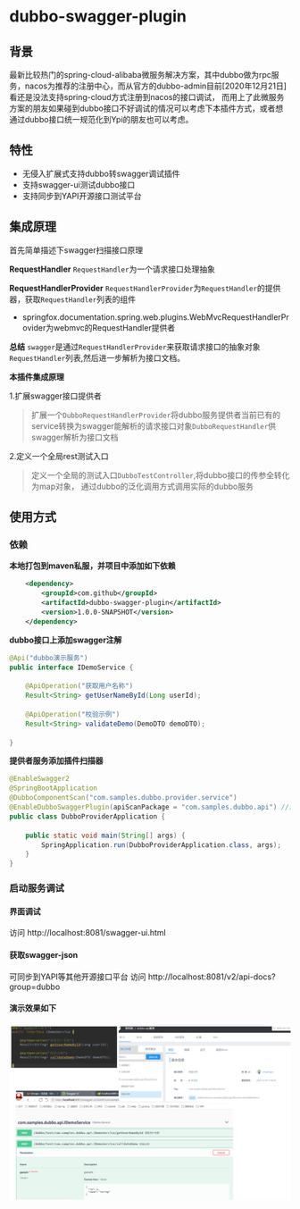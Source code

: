 # dubbo-swagger-plugin
## 背景
最新比较热门的spring-cloud-alibaba微服务解决方案，其中dubbo做为rpc服务，nacos为推荐的注册中心，而从官方的dubbo-admin目前[2020年12月21日]看还是没法支持spring-cloud方式注册到nacos的接口调试，
而用上了此微服务方案的朋友如果碰到dubbo接口不好调试的情况可以考虑下本插件方式，或者想通过dubbo接口统一规范化到Ypi的朋友也可以考虑。

## 特性
* 无侵入扩展式支持dubbo转swagger调试插件
* 支持swagger-ui测试dubbo接口
* 支持同步到YAPI开源接口测试平台
## 集成原理
首先简单描述下swagger扫描接口原理

**RequestHandler**
`RequestHandler`为一个请求接口处理抽象

**RequestHandlerProvider**
`RequestHandlerProvider`为`RequestHandler`的提供器，获取`RequestHandler`列表的组件
* springfox.documentation.spring.web.plugins.WebMvcRequestHandlerProvider为webmvc的RequestHandler提供者

**总结**
`swagger`是通过`RequestHandlerProvider`来获取请求接口的抽象对象`RequestHandler`列表,然后进一步解析为接口文档。

**本插件集成原理**

1.扩展swagger接口提供者
> 扩展一个`DubboRequestHandlerProvider`将dubbo服务提供者当前已有的service转换为swagger能解析的请求接口对象`DubboRequestHandler`供swagger解析为接口文档

2.定义一个全局rest测试入口
> 定义一个全局的测试入口`DubboTestController`,将dubbo接口的传参全转化为map对象，
> 通过dubbo的泛化调用方式调用实际的dubbo服务

## 使用方式
### 依赖
**本地打包到maven私服，并项目中添加如下依赖**
```xml
    <dependency>
        <groupId>com.github</groupId>
        <artifactId>dubbo-swagger-plugin</artifactId>
        <version>1.0.0-SNAPSHOT</version>
    </dependency>
```

**dubbo接口上添加swagger注解**
```java
@Api("dubbo演示服务")
public interface IDemoService {

    @ApiOperation("获取用户名称")
    Result<String> getUserNameById(Long userId);

    @ApiOperation("校验示例")
    Result<String> validateDemo(DemoDTO demoDTO);

}
```

**提供者服务添加插件扫描器**
```java
@EnableSwagger2
@SpringBootApplication
@DubboComponentScan("com.samples.dubbo.provider.service")
@EnableDubboSwaggerPlugin(apiScanPackage = "com.samples.dubbo.api") //添加开启swagger-dubbo插件 扫描的路径为dubbo接口路径
public class DubboProviderApplication {

    public static void main(String[] args) {
        SpringApplication.run(DubboProviderApplication.class, args);
    }
}
```
### 启动服务调试
#### 界面调试
访问 http://localhost:8081/swagger-ui.html

#### 获取swagger-json

可同步到YAPI等其他开源接口平台
访问 http://localhost:8081/v2/api-docs?group=dubbo

#### 演示效果如下
![演示图片](https://raw.githubusercontent.com/nickszeng/nickszeng-public-doc/master/swagger-dubbo-demo.png)

